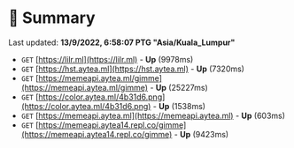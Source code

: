 # 📖 Summary
Last updated: **13/9/2022, 6:58:07 PTG "Asia/Kuala_Lumpur"**

- `GET` [https://lilr.ml](https://lilr.ml) - **Up** (9978ms)
- `GET` [https://hst.aytea.ml](https://hst.aytea.ml) - **Up** (7320ms)
- `GET` [https://memeapi.aytea.ml/gimme](https://memeapi.aytea.ml/gimme) - **Up** (25227ms)
- `GET` [https://color.aytea.ml/4b31d6.png](https://color.aytea.ml/4b31d6.png) - **Up** (1538ms)
- `GET` [https://memeapi.aytea.ml](https://memeapi.aytea.ml) - **Up** (603ms)
- `GET` [https://memeapi.aytea14.repl.co/gimme](https://memeapi.aytea14.repl.co/gimme) - **Up** (9423ms)
